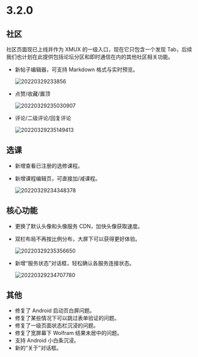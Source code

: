 # 3.2.0

## 社区

社区页面现已上线并作为 XMUX 的一级入口，现在它只包含一个发现 Tab，后续我们也计划在此提供包括论坛分区和即时通信在内的其他社区相关功能。

- 新帖子编辑器，可支持 Markdown 格式与实时预览。

  ![20220329233856](https://cdn.jsdelivr.net/gh/XMUMY/docs/docs/app/changelog/attachments/20220329233856.png)

- 点赞/收藏/置顶

  ![20220329235030907](https://cdn.jsdelivr.net/gh/XMUMY/docs/docs/app/changelog/attachments/20220329235030907.png)

- 评论/二级评论/回复评论

  ![20220329235149413](https://cdn.jsdelivr.net/gh/XMUMY/docs/docs/app/changelog/attachments/20220329235149413.png)

## 选课

- 新增查看已注册的选修课程。
- 新增课程编辑页，可直接加/减课程。

  ![20220329234348378](https://cdn.jsdelivr.net/gh/XMUMY/docs/docs/app/changelog/attachments/20220329234348378.png)

## 核心功能

- 更换了默认头像和头像服务 CDN，加快头像获取速度。
- 双栏布局不再按比例分布，大屏下可以获得更好体验。

  ![20220329235356650](https://cdn.jsdelivr.net/gh/XMUMY/docs/docs/app/changelog/attachments/20220329235356650.png)

- 新增“服务状态”对话框，轻松确认各服务连接状态。

  ![20220329234707780](https://cdn.jsdelivr.net/gh/XMUMY/docs/docs/app/changelog/attachments/20220329234707780.png)

## 其他

- 修复了 Android 启动页白屏问题。
- 修复了某些情况下可以跳过表单验证的问题。
- 修复了一级页面状态栏沉浸的问题。
- 修复了宽屏幕下 Wolfram 结果未居中的问题。
- 支持 Android 小白条沉浸。
- 新的“关于”对话框。
